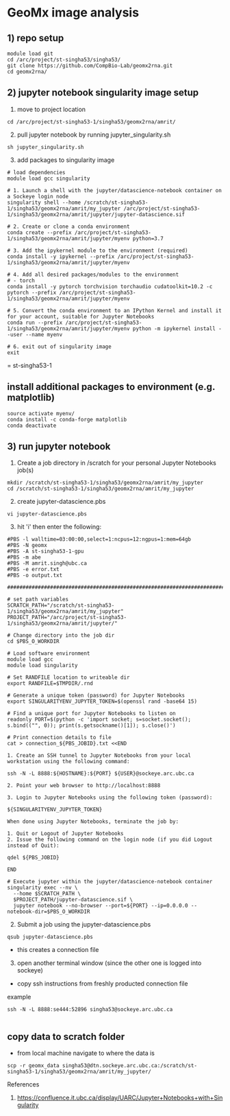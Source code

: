# GeoMx image analysis

## 1) repo setup

```
module load git
cd /arc/project/st-singha53/singha53/
git clone https://github.com/CompBio-Lab/geomx2rna.git
cd geomx2rna/
```

## 2) jupyter notebook singularity image setup
1. move to project location
```
cd /arc/project/st-singha53-1/singha53/geomx2rna/amrit/
```

2. pull jupyter notebook by running jupyter_singularity.sh

```
sh jupyter_singularity.sh
```

3. add packages to singularity image

```
# load dependencies
module load gcc singularity

# 1. Launch a shell with the jupyter/datascience-notebook container on a Sockeye login node
singularity shell --home /scratch/st-singha53-1/singha53/geomx2rna/amrit/my_jupyter /arc/project/st-singha53-1/singha53/geomx2rna/amrit/jupyter/jupyter-datascience.sif

# 2. Create or clone a conda environment
conda create --prefix /arc/project/st-singha53-1/singha53/geomx2rna/amrit/jupyter/myenv python=3.7

# 3. Add the ipykernel module to the environment (required)
conda install -y ipykernel --prefix /arc/project/st-singha53-1/singha53/geomx2rna/amrit/jupyter/myenv

# 4. Add all desired packages/modules to the environment
# - torch
conda install -y pytorch torchvision torchaudio cudatoolkit=10.2 -c pytorch --prefix /arc/project/st-singha53-1/singha53/geomx2rna/amrit/jupyter/myenv

# 5. Convert the conda environment to an IPython Kernel and install it for your account, suitable for Jupyter Notebooks
conda run --prefix /arc/project/st-singha53-1/singha53/geomx2rna/amrit/jupyter/myenv python -m ipykernel install --user --name myenv

# 6. exit out of singularity image
exit
```

<st-alloc-1> = st-singha53-1

## install additional packages to environment (e.g. matplotlib)

```
source activate myenv/
conda install -c conda-forge matplotlib
conda deactivate
```
  
## 3) run jupyter notebook

1. Create a job directory in /scratch for your personal Jupyter Notebooks job(s)
  
```
mkdir /scratch/st-singha53-1/singha53/geomx2rna/amrit/my_jupyter
cd /scratch/st-singha53-1/singha53/geomx2rna/amrit/my_jupyter
```

2. create jupyter-datascience.pbs
```
vi jupyter-datascience.pbs
```
  
3. hit 'i' then enter the following:
  
```
#PBS -l walltime=03:00:00,select=1:ncpus=12:ngpus=1:mem=64gb
#PBS -N geomx
#PBS -A st-singha53-1-gpu
#PBS -m abe
#PBS -M amrit.singh@ubc.ca
#PBS -e error.txt
#PBS -o output.txt

################################################################################

# set path variables
SCRATCH_PATH="/scratch/st-singha53-1/singha53/geomx2rna/amrit/my_jupyter"
PROJECT_PATH="/arc/project/st-singha53-1/singha53/geomx2rna/amrit/jupyter/"

# Change directory into the job dir
cd $PBS_O_WORKDIR

# Load software environment
module load gcc
module load singularity

# Set RANDFILE location to writeable dir
export RANDFILE=$TMPDIR/.rnd

# Generate a unique token (password) for Jupyter Notebooks
export SINGULARITYENV_JUPYTER_TOKEN=$(openssl rand -base64 15)

# Find a unique port for Jupyter Notebooks to listen on
readonly PORT=$(python -c 'import socket; s=socket.socket(); s.bind(("", 0)); print(s.getsockname()[1]); s.close()')

# Print connection details to file
cat > connection_${PBS_JOBID}.txt <<END
 
1. Create an SSH tunnel to Jupyter Notebooks from your local workstation using the following command:
 
ssh -N -L 8888:${HOSTNAME}:${PORT} ${USER}@sockeye.arc.ubc.ca
 
2. Point your web browser to http://localhost:8888
 
3. Login to Jupyter Notebooks using the following token (password):
 
${SINGULARITYENV_JUPYTER_TOKEN}
 
When done using Jupyter Notebooks, terminate the job by:
 
1. Quit or Logout of Jupyter Notebooks
2. Issue the following command on the login node (if you did Logout instead of Quit):
 
qdel ${PBS_JOBID}
 
END

# Execute jupyter within the jupyter/datascience-notebook container
singularity exec --nv \
  --home $SCRATCH_PATH \
  $PROJECT_PATH/jupyter-datascience.sif \
  jupyter notebook --no-browser --port=${PORT} --ip=0.0.0.0 --notebook-dir=$PBS_O_WORKDIR

```
  
2. Submit a job using the jupyter-datascience.pbs
```
qsub jupyter-datascience.pbs
```
 - this creates a connection file
  
  
3. open another terminal window (since the other one is logged into sockeye)
- copy ssh instructions from freshly producted connection file

example 
```
ssh -N -L 8888:se444:52896 singha53@sockeye.arc.ubc.ca
  
```

## copy data to scratch folder

- from local machine navigate to where the data is
```
scp -r geomx_data singha53@dtn.sockeye.arc.ubc.ca:/scratch/st-singha53-1/singha53/geomx2rna/amrit/my_jupyter/
```



References
1. https://confluence.it.ubc.ca/display/UARC/Jupyter+Notebooks+with+Singularity
